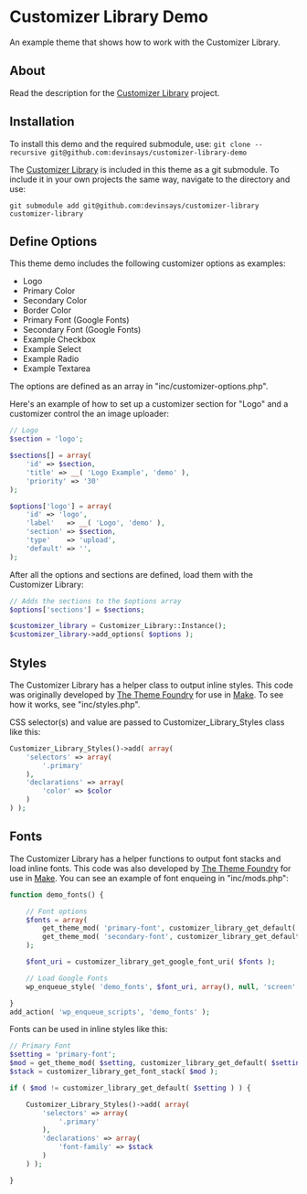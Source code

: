 # Customizer Library Demo

An example theme that shows how to work with the Customizer Library.

## About

Read the description for the [Customizer Library](https://github.com/devinsays/customizer-library) project.

## Installation

To install this demo and the required submodule, use:
`git clone --recursive git@github.com:devinsays/customizer-library-demo`

The [Customizer Library](https://github.com/devinsays/customizer-library) is included in this theme as a git submodule.  To include it in your own projects the same way, navigate to the directory and use:

`git submodule add git@github.com:devinsays/customizer-library customizer-library`

## Define Options

This theme demo includes the following customizer options as examples:

* Logo
* Primary Color
* Secondary Color
* Border Color
* Primary Font (Google Fonts)
* Secondary Font (Google Fonts)
* Example Checkbox
* Example Select
* Example Radio
* Example Textarea

The options are defined as an array in "inc/customizer-options.php".

Here's an example of how to set up a customizer section for "Logo" and a customizer control the an image uploader:

~~~php
// Logo
$section = 'logo';

$sections[] = array(
	'id' => $section,
	'title' => __( 'Logo Example', 'demo' ),
	'priority' => '30'
);

$options['logo'] = array(
	'id' => 'logo',
	'label'   => __( 'Logo', 'demo' ),
	'section' => $section,
	'type'    => 'upload',
	'default' => '',
);
~~~

After all the options and sections are defined, load them with the Customizer Library:

~~~php
// Adds the sections to the $options array
$options['sections'] = $sections;

$customizer_library = Customizer_Library::Instance();
$customizer_library->add_options( $options );
~~~

## Styles

The Customizer Library has a helper class to output inline styles.  This code was originally developed by [The Theme Foundry](https://thethemefoundry.com/) for use in [Make](https://thethemefoundry.com/wordpress-themes/make/).  To see how it works, see "inc/styles.php".

CSS selector(s) and value are passed to Customizer_Library_Styles class like this:

~~~php
Customizer_Library_Styles()->add( array(
	'selectors' => array(
		'.primary'
	),
	'declarations' => array(
		'color' => $color
	)
) );
~~~

## Fonts

The Customizer Library has a helper functions to output font stacks and load inline fonts.  This code was also developed by [The Theme Foundry](https://thethemefoundry.com/) for use in [Make](https://thethemefoundry.com/wordpress-themes/make/).  You can see an example of font enqueing in "inc/mods.php":

~~~php
function demo_fonts() {

	// Font options
	$fonts = array(
		get_theme_mod( 'primary-font', customizer_library_get_default( 'primary-font' ) ),
		get_theme_mod( 'secondary-font', customizer_library_get_default( 'secondary-font' ) )
	);

	$font_uri = customizer_library_get_google_font_uri( $fonts );

	// Load Google Fonts
	wp_enqueue_style( 'demo_fonts', $font_uri, array(), null, 'screen' );

}
add_action( 'wp_enqueue_scripts', 'demo_fonts' );
~~~

Fonts can be used in inline styles like this:

~~~php
// Primary Font
$setting = 'primary-font';
$mod = get_theme_mod( $setting, customizer_library_get_default( $setting ) );
$stack = customizer_library_get_font_stack( $mod );

if ( $mod != customizer_library_get_default( $setting ) ) {

	Customizer_Library_Styles()->add( array(
		'selectors' => array(
			'.primary'
		),
		'declarations' => array(
			'font-family' => $stack
		)
	) );

}
~~~